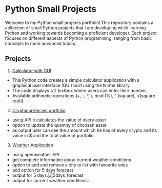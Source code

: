 # Python Small Projects 

Welcome to my Python small projects portfolio! 
This repository contains a collection of small Python projects that I am developing while learning Python and working towards becoming a proficient developer.
Each project focuses on different aspects of Python programming, ranging from basic concepts to more advanced topics.


## Projects

1. [Calculator with GUI](https://github.com/pgnikolov/python-small-projects/tree/main/calculator_gui)
 - This Python code creates a simple calculator application with a graphical user interface (GUI) built using the tkinter library.
 - The code displays a 2 textbox where users can enter their number.
 - Available arithmetic operations (+, -, *, /, mod (%), ^ (square), √(square root))
2. [Cryptocurrencies portfolio](https://github.com/pgnikolov/python-small-projects/tree/main/stocks-currencies-projects/crypto-portfolio)
 - using API it calculates the value of every asset
 - option to update the quantity of choosen asset
 - as output user can see the amount which he has of every crypto and its value in $ and the total value of portfolio
3. [Weather Application](https://github.com/pgnikolov/python-small-projects/tree/main/weather_app)
 - using openweather API
 - get complete information about current weather conditions
 - option to add and remove a city to list with favourite ones
 - add option for 5 days forecast
 - output for 5 days:![5days_forecast](https://github.com/pgnikolov/python-small-projects/assets/151896883/99ecda30-bfcf-4974-9d1f-a67fcd410a78)
 - output for current weather conditions: 
